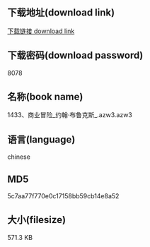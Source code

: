 ## 下载地址(download link)
[下载链接 download link](https://voluble-croquembouche-d321dc.netlify.app/?s=1433%E3%80%81%E5%95%86%E4%B8%9A%E5%86%92%E9%99%A9_%E7%BA%A6%E7%BF%B0%C2%B7%E5%B8%83%E9%B2%81%E5%85%8B%E6%96%AF_.azw3)

## 下载密码(download password)
8078

## 名称(book name)
1433、商业冒险_约翰·布鲁克斯_.azw3.azw3

## 语言(language)
chinese

## MD5
5c7aa77f770e0c17158bb59cb14e8a52

## 大小(filesize)
571.3 KB
